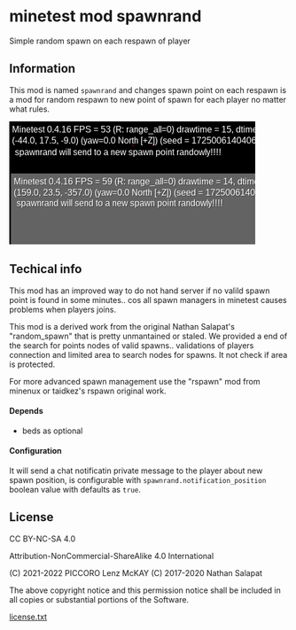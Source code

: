 minetest mod spawnrand
======================

Simple random spawn on each respawn of player

Information
-----------

This mod is named `spawnrand` and changes spawn point on each respawn
is a mod for random respawn to new point of spawn for each player 
no matter what rules.

![screenshot.png](screenshot.png)

Techical info
-------------

This mod has an improved way to do not hand server if no valild spawn point 
is found in some minutes.. cos all spawn managers in minetest causes problems 
when players joins.

This mod is a derived work from the original Nathan Salapat's "random_spawn" 
that is pretty unmantained or staled. We provided a end of the search for 
points nodes of valid spawns.. validations of players connection and limited area 
to search nodes for spawns. It not check if area is protected.

For more advanced spawn management use the "rspawn" mod from minenux 
or taidkez's rspawn original work.

#### Depends

* beds as optional

#### Configuration

It will send a chat notificatin private message to the player about new spawn position, 
is configurable with `spawnrand.notification_position` boolean value with defaults as `true`.


License
------

CC BY-NC-SA 4.0

Attribution-NonCommercial-ShareAlike 4.0 International

(C) 2021-2022 PICCORO Lenz McKAY
(C) 2017-2020 Nathan Salapat

The above copyright notice and this permission notice 
shall be included in all copies or substantial portions of the Software.

[license.txt](license.txt)
